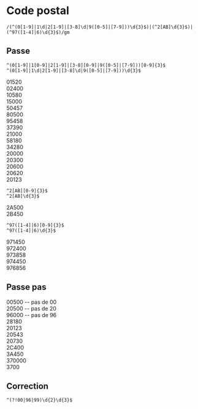 # Code postal

```
/(^(0[1-9]|1\d|2[1-9]|[3-8]\d|9([0-5]|[7-9]))\d{3}$)|(^2[AB]\d{3}$)|(^97([1-4]|6)\d{3}$)/gm
```

## Passe

```
^(0[1-9]|1[0-9]|2[1-9]|[3-8][0-9]|9([0-5]|[7-9]))[0-9]{3}$
^(0[1-9]|1\d|2[1-9]|[3-8]\d|9([0-5]|[7-9]))\d{3}$
```

01520  
02400  
10580  
15000  
50457  
80500  
95458  
37390  
21000  
58180  
34280  
20000  
20300  
20600  
20620  
20123

```
^2[AB][0-9]{3}$
^2[AB]\d{3}$
```

2A500  
2B450  

```
^97([1-4]|6)[0-9]{3}$
^97([1-4]|6)\d{3}$
```

971450  
972400  
973858  
974450  
976856  

## Passe pas

00500 -- pas de 00  
20500 -- pas de 20  
96000 -- pas de 96  
28180  
20123  
20543  
20730  
2C400  
3A450  
370000  
3700

## Correction

```
^(?!00|96|99)\d{2}\d{3}$
```